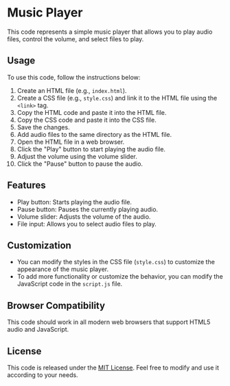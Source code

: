 # Music Player

This code represents a simple music player that allows you to play audio files, control the volume, and select files to play.

## Usage

To use this code, follow the instructions below:

1. Create an HTML file (e.g., `index.html`).
2. Create a CSS file (e.g., `style.css`) and link it to the HTML file using the `<link>` tag.
3. Copy the HTML code and paste it into the HTML file.
4. Copy the CSS code and paste it into the CSS file.
5. Save the changes.
6. Add audio files to the same directory as the HTML file.
7. Open the HTML file in a web browser.
8. Click the "Play" button to start playing the audio file.
9. Adjust the volume using the volume slider.
10. Click the "Pause" button to pause the audio.

## Features

- Play button: Starts playing the audio file.
- Pause button: Pauses the currently playing audio.
- Volume slider: Adjusts the volume of the audio.
- File input: Allows you to select audio files to play.

## Customization

- You can modify the styles in the CSS file (`style.css`) to customize the appearance of the music player.
- To add more functionality or customize the behavior, you can modify the JavaScript code in the `script.js` file.

## Browser Compatibility

This code should work in all modern web browsers that support HTML5 audio and JavaScript.

## License

This code is released under the [MIT License](LICENSE). Feel free to modify and use it according to your needs.
